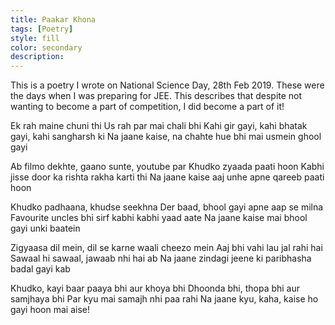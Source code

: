```yaml
---
title: Paakar Khona
tags: [Poetry]
style: fill
color: secondary
description: 
---
```

This is a poetry I wrote on National Science Day, 28th Feb 2019. These were the days when I was preparing for JEE. This describes that despite not wanting to become a part of competition, I did become a part of it!

Ek rah maine chuni thi
Us rah par mai chali bhi
Kahi gir gayi, kahi bhatak gayi, kahi sangharsh ki
Na jaane kaise, na chahte hue bhi mai usmein ghool gayi

Ab filmo dekhte, gaano sunte, youtube par
Khudko zyaada paati hoon
Kabhi jisse door ka rishta rakha karti thi
Na jaane kaise aaj unhe apne qareeb paati hoon

Khudko padhaana, khudse seekhna
Der baad, bhool gayi apne aap se milna
Favourite uncles bhi sirf kabhi kabhi yaad aate
Na jaane kaise mai bhool gayi unki baatein

Zigyaasa dil mein, dil se karne waali cheezo mein
Aaj bhi vahi lau jal rahi hai
Sawaal hi sawaal, jawaab nhi hai ab
Na jaane zindagi jeene ki paribhasha badal gayi kab

Khudko, kayi baar paaya bhi aur khoya bhi
Dhoonda bhi, thopa bhi aur samjhaya bhi
Par kyu mai samajh nhi paa rahi
Na jaane kyu, kaha, kaise ho gayi hoon mai aise!